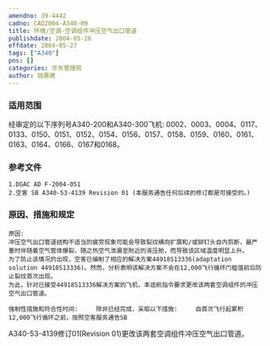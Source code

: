 ```yaml
---
amendno: 39-4442  
cadno: CAD2004-A340-09  
title: 环境/空调-空调组件冲压空气出口管道  
publishdate: 2004-05-26  
effdate: 2004-05-27  
tags: ["A340"]  
pns: []  
categories: 华东管理局  
author: 钱惠德  
---
```

  
### 适用范围  
经审定的以下序列号A340-200和A340-300飞机:
0002、0003、0004、0117、0133、0150、0151、0152、0154、0156、0157、0158、0159、0160、0161、0163、0164、0166、0167和0168。  
  
<!--more-->  
### 参考文件  
    1.DGAC AD F-2004-051  
    2.空客 SB A340-53-4139 Revision 01 (本服务通告任何后续的修订都是可接受的。)  
  
### 原因、措施和规定  
    原因:  
    冲压空气出口管道结构不适当的疲劳现象可能会导致裂纹横向扩展和/或铆钉头自内剪断，最严重时伴随着空气管体爆裂，随之热空气泄漏至附近的液压舱，而导致该区域温度明显上升。  
    为了防止该情况的出现，空客已编制了相应的解决方案44918S13336(adaptation solution 44918S13336)。然而，分析表明该解决方案不会在12,000飞行循环门槛值前后防止裂纹首次出现。  
    为此，针对已接受44918S13336解决方案的飞机，本适航指令要求更改该两套空调组件的冲压空气出口管道。  
  
    强制性措施和符合性时间:     除非已经完成，采取以下措施:     自首次飞行起累积12,000飞行循环之前，按照空客服务通告SB  
A340-53-4139修订01(Revision 01)更改该两套空调组件冲压空气出口管道。  
